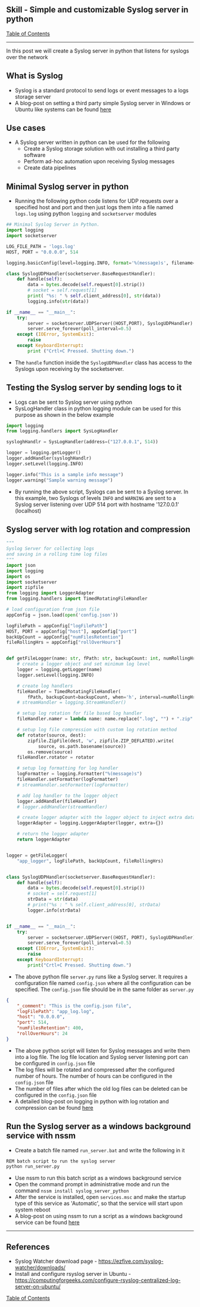 ## Skill - Simple and customizable Syslog server in python

[Table of Contents](https://nagasudhir.blogspot.com/2020/04/taming-python-table-of-contents.html)

<hr>

In this post we will create a Syslog server in python that listens for syslogs over the network

## What is Syslog
* Syslog is a standard protocol to send logs or event messages to a logs storage server
* A blog-post on setting a third party simple Syslog server in Windows or Ubuntu like systems can be found [here](https://nagasudhir.blogspot.com/2023/01/simple-syslog-server-setup-in-windows.html) 

## Use cases
* A Syslog server written in python can be used for the following 
	* Create a Syslog storage solution with out installing a third party software 
	* Perform ad-hoc automation upon receiving Syslog messages
	* Create data pipelines

## Minimal Syslog server in python
* Running the following python code listens for UDP requests over a specified host and port and then just logs them into a file named `logs.log` using python `logging` and `socketserver` modules

```py
## Minimal Syslog Server in Python.
import logging
import socketserver

LOG_FILE_PATH = 'logs.log'
HOST, PORT = "0.0.0.0", 514

logging.basicConfig(level=logging.INFO, format='%(message)s', filename=LOG_FILE_PATH, filemode='a')

class SyslogUDPHandler(socketserver.BaseRequestHandler):
	def handle(self):
		data = bytes.decode(self.request[0].strip())
		# socket = self.request[1]
		print( "%s: " % self.client_address[0], str(data))
		logging.info(str(data))

if __name__ == "__main__":
	try:
		server = socketserver.UDPServer((HOST,PORT), SyslogUDPHandler)
		server.serve_forever(poll_interval=0.5)
	except (IOError, SystemExit):
		raise
	except KeyboardInterrupt:
		print ("Crtl+C Pressed. Shutting down.")

```
* The `handle` function inside the `SyslogUDPHandler` class has access to the Syslogs upon receiving by the socketserver.


## Testing the Syslog server by sending logs to it
* Logs can be sent to Syslog server using python
* SysLogHandler class in python logging module can be used for this purpose as shown in the below example 

```py
import logging
from logging.handlers import SysLogHandler

sysloghHandlr = SysLogHandler(address=("127.0.0.1", 514))

logger = logging.getLogger()
logger.addHandler(sysloghHandlr)
logger.setLevel(logging.INFO)

logger.info("This is a sample info message")
logger.warning("Sample warning message")

```
* By running the above script, Syslogs can be sent to a Syslog server. In this example, two Syslogs of levels `INFO` and `WARNING` are sent to a Syslog server listening over UDP 514 port with hostname '127.0.0.1' (localhost)

## Syslog server with log rotation and compression
```py
"""
Syslog Server for collecting logs
and saving in a rolling time log files
"""
import json
import logging
import os
import socketserver
import zipfile
from logging import LoggerAdapter
from logging.handlers import TimedRotatingFileHandler

# load configuration from json file
appConfig = json.load(open('config.json'))

logFilePath = appConfig["logFilePath"]
HOST, PORT = appConfig["host"], appConfig["port"]
backUpCount = appConfig["numFilesRetention"]
fileRollingHrs = appConfig["rollOverHours"]


def getFileLogger(name: str, fPath: str, backupCount: int, numRollingHrs: int) -> LoggerAdapter:
    # create a logger object and set minimum log level
    logger = logging.getLogger(name)
    logger.setLevel(logging.INFO)

    # create log handlers
    fileHandler = TimedRotatingFileHandler(
        fPath, backupCount=backupCount, when='h', interval=numRollingHrs)
    # streamHandler = logging.StreamHandler()

    # setup log rotation for file based log handler
    fileHandler.namer = lambda name: name.replace(".log", "") + ".zip"

    # setup log file compression with custom log rotation method
    def rotator(source, dest):
        zipfile.ZipFile(dest, 'w', zipfile.ZIP_DEFLATED).write(
            source, os.path.basename(source))
        os.remove(source)
    fileHandler.rotator = rotator

    # setup log formatting for log handler
    logFormatter = logging.Formatter("%(message)s")
    fileHandler.setFormatter(logFormatter)
    # streamHandler.setFormatter(logFormatter)

    # add log handler to the logger object
    logger.addHandler(fileHandler)
    # logger.addHandler(streamHandler)

    # create logger adapter with the logger object to inject extra data if required
    loggerAdapter = logging.LoggerAdapter(logger, extra={})

    # return the logger adapter
    return loggerAdapter


logger = getFileLogger(
    "app_logger", logFilePath, backUpCount, fileRollingHrs)


class SyslogUDPHandler(socketserver.BaseRequestHandler):
    def handle(self):
        data = bytes.decode(self.request[0].strip())
        # socket = self.request[1]
        strData = str(data)
        # print("%s : " % self.client_address[0], strData)
        logger.info(strData)


if __name__ == "__main__":
    try:
        server = socketserver.UDPServer((HOST, PORT), SyslogUDPHandler)
        server.serve_forever(poll_interval=0.5)
    except (IOError, SystemExit):
        raise
    except KeyboardInterrupt:
        print("Crtl+C Pressed. Shutting down.")

```
* The above python file `server.py` runs like a Syslog server. It requires a configuration file named `config.json` where all the configuration can be specified. The `config.json` file should be in the same folder as `server.py`

```json
{
    "_comment": "This is the config.json file",
    "logFilePath": "app_log.log",
    "host": "0.0.0.0",
    "port": 514,
    "numFilesRetention": 400,
    "rollOverHours": 24
}
```

* The above python script will listen for Syslog messages and write them into a log file. The log file location and Syslog server listening port can be configured in `config.json` file
* The log files will be rotated and compressed after the configured number of hours. The number of hours can be configured in the `config.json` file
* The number of files after which the old log files can be deleted can be configured in the `config.json` file
* A detailed blog-post on logging in python with log rotation and compression can be found [here](https://nagasudhir.blogspot.com/2022/11/logging-in-python.html)

## Run the Syslog server as a windows background service with nssm
* Create a batch file named `run_server.bat` and write the following in it

```bash
REM batch script to run the syslog server
python run_server.py
```

* Use nssm to run this batch script as a windows background service
* Open the command prompt in administrative mode and run the command `nssm install syslog_server_python`
* After the service is installed, open `services.msc` and make the startup type of this service as 'Automatic', so that the service will start upon system reboot
* A blog-post on using nssm to run a script as a windows background service can be found [here](https://nagasudhir.blogspot.com/2022/09/run-python-flask-server-as-windows.html)

<hr/>

## References
* Syslog Watcher download page - https://ezfive.com/syslog-watcher/downloads/
* Install and configure rsyslog server in Ubuntu - https://computingforgeeks.com/configure-rsyslog-centralized-log-server-on-ubuntu/

[Table of Contents](https://nagasudhir.blogspot.com/2020/04/taming-python-table-of-contents.html)


<!--stackedit_data:
eyJoaXN0b3J5IjpbLTM2MTQ3NzI2NywtMjEzMTA0MDQ5LDM4Nz
kzOTU3MiwtMTMyMzc5NDgyMywtMTEyOTUzMzI0MCwtMTYyNzI5
ODQ1MiwtMTYxODkwNTQ4MywtMzUwOTIzOTI4LDQ2OTI4NTE3LC
0xODk2MDkzNzMwLC0xMzU3MzQ4ODAzXX0=
-->